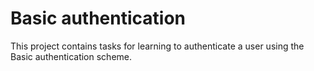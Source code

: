 # Basic authentication

This project contains tasks for learning to authenticate a user using the Basic authentication scheme.
